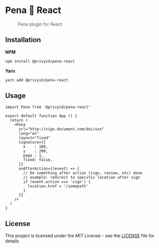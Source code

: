 # Pena 💙 React

> Pena plugin for React

## Installation

**NPM**

```bash
npm install @privyid/pena-react
```

**Yarn**
```bash
yarn add @privyid/pena-react
```

## Usage

```tsx
import Pena from '@privyid/pena-react'

export default function App () {
  return (
    <Pena
      url="http://sign.document.com/doc/xxx"
      lang="en"
      layout="fixed"
      signature={{
        x    : 100,
        y    : 200,
        page : 1,
        fixed: false,
      }}
      onAfterAction={(event) => {
        // Do something after action (sign, review, etc) done
        // example: redirect to specific location after sign
        if (event.action === 'sign') {
          location.href = '/somepath'
        }
      }}
    />
  )
}
```

## License

This project is licensed under the MIT License - see the [LICENSE](/LICENSE) file for details
